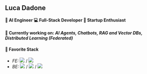 ## Luca Dadone 
**🧠 AI Engineer  💻 Full-Stack Developer 🚀 Startup Enthusiast**  

#### 🤖 **Currently working on:** ***AI Agents, Chatbots, RAG and Vector DBs, Distributed Learning (Federated)***

#### 💙 **Favorite Stack**
- *FE:* ![](https://img.shields.io/badge/Flutter-02569B?style=flat&logo=flutter&logoColor=white) / ![](https://img.shields.io/badge/-ReactJs-61DAFB?logo=react&logoColor=white) 
- *BE:* ![](https://img.shields.io/badge/-Java-orange) / ![](https://img.shields.io/badge/-Python-3776AB?logo=python&logoColor=white) / ![](https://img.shields.io/badge/-Node.js-339933?logo=node.js&logoColor=white)
<!--### 🔧 Tech Stack  
| Category | Technologies |
|----------|-------------|
| **AI & ML & Big Data** | AI Agents, RAG, LLMs, Distributed Learning (Federated), PyTorch, Spark, Hadoop |
| **Databases** | Pinecone (Vector DB), PostgreSQL, MySQL, MongoDB, DynamoDB |
| **Backend** | Java, C#, Python, Node.js, Dart, PHP |
| **Low level** | C, Rust, Assembly, ARM |
| **Frontend** | React, Flutter, Vue, (JavaScript, HTML, CSS) |
| **Cloud** | AWS (Amplify, Cognito, DynamoDB, API Gateway), Firebase |-->



